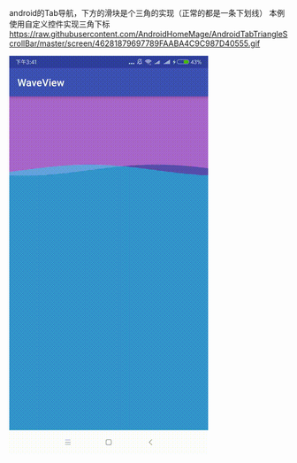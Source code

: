android的Tab导航，下方的滑块是个三角的实现（正常的都是一条下划线）
本例使用自定义控件实现三角下标
https://raw.githubusercontent.com/AndroidHomeMage/AndroidTabTriangleScrollBar/master/screen/46281879697789FAABA4C9C987D40555.gif

![Image text](https://raw.githubusercontent.com/AndroidHomeMage/AndroidTabTriangleScrollBar/master/screen/46281879697789FAABA4C9C987D40555.gif)